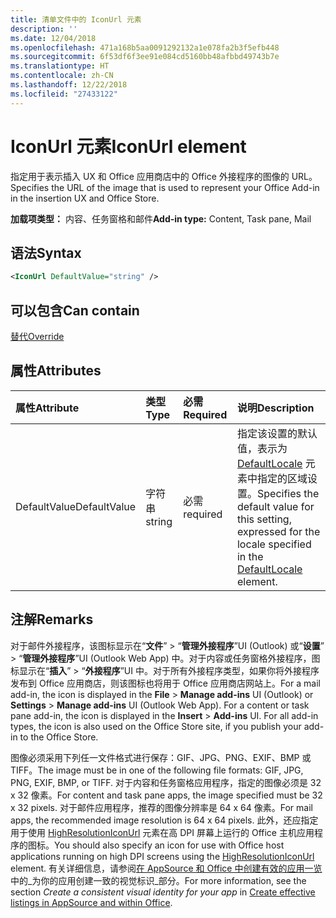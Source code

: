 ```yaml
---
title: 清单文件中的 IconUrl 元素
description: ''
ms.date: 12/04/2018
ms.openlocfilehash: 471a168b5aa0091292132a1e078fa2b3f5efb448
ms.sourcegitcommit: 6f53df6f3ee91e084cd5160bb48afbbd49743b7e
ms.translationtype: HT
ms.contentlocale: zh-CN
ms.lasthandoff: 12/22/2018
ms.locfileid: "27433122"
---
```

# <a name="iconurl-element"></a><span data-ttu-id="7f975-102">IconUrl 元素</span><span class="sxs-lookup"><span data-stu-id="7f975-102">IconUrl element</span></span>

<span data-ttu-id="7f975-103">指定用于表示插入 UX 和 Office 应用商店中的 Office 外接程序的图像的 URL。</span><span class="sxs-lookup"><span data-stu-id="7f975-103">Specifies the URL of the image that is used to represent your Office Add-in in the insertion UX and Office Store.</span></span>

<span data-ttu-id="7f975-104">**加载项类型：** 内容、任务窗格和邮件</span><span class="sxs-lookup"><span data-stu-id="7f975-104">**Add-in type:** Content, Task pane, Mail</span></span>

## <a name="syntax"></a><span data-ttu-id="7f975-105">语法</span><span class="sxs-lookup"><span data-stu-id="7f975-105">Syntax</span></span>

```XML
<IconUrl DefaultValue="string" />
```

## <a name="can-contain"></a><span data-ttu-id="7f975-106">可以包含</span><span class="sxs-lookup"><span data-stu-id="7f975-106">Can contain</span></span>

[<span data-ttu-id="7f975-107">替代</span><span class="sxs-lookup"><span data-stu-id="7f975-107">Override</span></span>](override.md)

## <a name="attributes"></a><span data-ttu-id="7f975-108">属性</span><span class="sxs-lookup"><span data-stu-id="7f975-108">Attributes</span></span>

|<span data-ttu-id="7f975-109">**属性**</span><span class="sxs-lookup"><span data-stu-id="7f975-109">**Attribute**</span></span>|<span data-ttu-id="7f975-110">**类型**</span><span class="sxs-lookup"><span data-stu-id="7f975-110">**Type**</span></span>|<span data-ttu-id="7f975-111">**必需**</span><span class="sxs-lookup"><span data-stu-id="7f975-111">**Required**</span></span>|<span data-ttu-id="7f975-112">**说明**</span><span class="sxs-lookup"><span data-stu-id="7f975-112">**Description**</span></span>|
|:-----|:-----|:-----|:-----|
|<span data-ttu-id="7f975-113">DefaultValue</span><span class="sxs-lookup"><span data-stu-id="7f975-113">DefaultValue</span></span>|<span data-ttu-id="7f975-114">字符串</span><span class="sxs-lookup"><span data-stu-id="7f975-114">string</span></span>|<span data-ttu-id="7f975-115">必需</span><span class="sxs-lookup"><span data-stu-id="7f975-115">required</span></span>|<span data-ttu-id="7f975-116">指定该设置的默认值，表示为 [DefaultLocale](defaultlocale.md) 元素中指定的区域设置。</span><span class="sxs-lookup"><span data-stu-id="7f975-116">Specifies the default value for this setting, expressed for the locale specified in the [DefaultLocale](defaultlocale.md) element.</span></span>|

## <a name="remarks"></a><span data-ttu-id="7f975-117">注解</span><span class="sxs-lookup"><span data-stu-id="7f975-117">Remarks</span></span>

<span data-ttu-id="7f975-p101">对于邮件外接程序，该图标显示在“**文件**” > “**管理外接程序**”UI (Outlook) 或“**设置**” > “**管理外接程序**”UI (Outlook Web App) 中。对于内容或任务窗格外接程序，图标显示在“**插入**” > “**外接程序**”UI 中。对于所有外接程序类型，如果你将外接程序发布到 Office 应用商店，则该图标也将用于 Office 应用商店网站上。</span><span class="sxs-lookup"><span data-stu-id="7f975-p101">For a mail add-in, the icon is displayed in the  **File** > **Manage add-ins** UI (Outlook) or **Settings** > **Manage add-ins** UI (Outlook Web App). For a content or task pane add-in, the icon is displayed in the **Insert** > **Add-ins** UI. For all add-in types, the icon is also used on the Office Store site, if you publish your add-in to the Office Store.</span></span>

<span data-ttu-id="7f975-121">图像必须采用下列任一文件格式进行保存：GIF、JPG、PNG、EXIF、BMP 或 TIFF。</span><span class="sxs-lookup"><span data-stu-id="7f975-121">The image must be in one of the following file formats: GIF, JPG, PNG, EXIF, BMP, or TIFF.</span></span> <span data-ttu-id="7f975-122">对于内容和任务窗格应用程序，指定的图像必须是 32 x 32 像素。</span><span class="sxs-lookup"><span data-stu-id="7f975-122">For content and task pane apps, the image specified must be 32 x 32 pixels.</span></span> <span data-ttu-id="7f975-123">对于邮件应用程序，推荐的图像分辨率是 64 x 64 像素。</span><span class="sxs-lookup"><span data-stu-id="7f975-123">For mail apps, the recommended image resolution is 64 x 64 pixels.</span></span> <span data-ttu-id="7f975-124">此外，还应指定用于使用 [HighResolutionIconUrl](highresolutioniconurl.md) 元素在高 DPI 屏幕上运行的 Office 主机应用程序的图标。</span><span class="sxs-lookup"><span data-stu-id="7f975-124">You should also specify an icon for use with Office host applications running on high DPI screens using the [HighResolutionIconUrl](highresolutioniconurl.md) element.</span></span> <span data-ttu-id="7f975-125">有关详细信息，请参阅[在 AppSource 和 Office 中创建有效的应用一览](https://docs.microsoft.com/office/dev/store/create-effective-office-store-listings#create-a-consistent-visual-identity)中的_为你的应用创建一致的视觉标识_部分。</span><span class="sxs-lookup"><span data-stu-id="7f975-125">For more information, see the section _Create a consistent visual identity for your app_ in [Create effective listings in AppSource and within Office](https://docs.microsoft.com/office/dev/store/create-effective-office-store-listings#create-a-consistent-visual-identity).</span></span>
